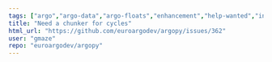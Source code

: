 ```yaml
---
tags: ["argo","argo-data","argo-floats","enhancement","help-wanted","internals","oceanography","performance","python","stale"]
title: "Need a chunker for cycles"
html_url: "https://github.com/euroargodev/argopy/issues/362"
user: "gmaze"
repo: "euroargodev/argopy"
---
```


